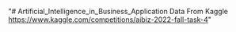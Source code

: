 "# Artificial_Intelligence_in_Business_Application
Data From Kaggle https://www.kaggle.com/competitions/aibiz-2022-fall-task-4"